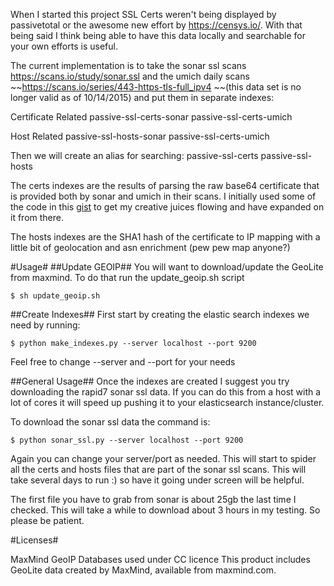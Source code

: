When I started this project SSL Certs weren't being displayed by passivetotal or the awesome new effort by 
https://censys.io/. With that being said I think being able to have this data locally and searchable for your own 
efforts is useful.

The current implementation is to take the sonar ssl scans https://scans.io/study/sonar.ssl and the umich daily scans 
~~https://scans.io/series/443-https-tls-full_ipv4 ~~(this data set is no longer valid as of 10/14/2015)
and put them in separate indexes:

Certificate Related
passive-ssl-certs-sonar
passive-ssl-certs-umich

Host Related
passive-ssl-hosts-sonar
passive-ssl-certs-umich

Then we will create an alias for searching:
passive-ssl-certs
passive-ssl-hosts

The certs indexes are the results of parsing the raw base64 certificate that is provided both by sonar and umich in 
their scans. I initially used some of the code in this <a href="https://gist.github.com/major/9606037gist">gist</a> 
to get my creative juices flowing and have expanded on it from there.

The hosts indexes are the SHA1 hash of the certificate to IP mapping with a little bit of geolocation and 
asn enrichment (pew pew map anyone?)

#Usage#
##Update GEOIP##
You will want to download/update the GeoLite from maxmind. To do that run the update_geoip.sh script

`$ sh update_geoip.sh`

##Create Indexes##
First start by creating the elastic search indexes we need by running:

`$ python make_indexes.py --server localhost --port 9200 `

Feel free to change --server and --port for your needs

##General Usage##
Once the indexes are created I suggest you try downloading the rapid7 sonar ssl data. If you can do this from a host 
with a lot of cores it will speed up pushing it to your elasticsearch instance/cluster. 

To download the sonar ssl data the command is:

`$ python sonar_ssl.py --server localhost --port 9200`

Again you can change your server/port as needed. This will start to spider all the certs and hosts files that are part 
of the sonar ssl scans. This will take several days to run :) so have it going under screen will be helpful.

The first file you have to grab from sonar is about 25gb the last time I checked. This will take a while to download 
about 3 hours in my testing. So please be patient.


#Licenses#

MaxMind GeoIP Databases used under CC licence
This product includes GeoLite data created by MaxMind, available from maxmind.com.









